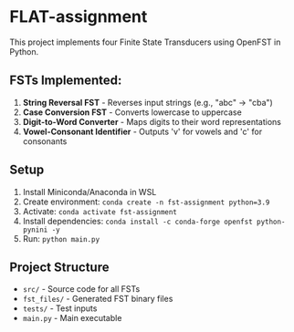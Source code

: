 # FLAT-assignment

This project implements four Finite State Transducers using OpenFST in Python.

## FSTs Implemented:

1. **String Reversal FST** - Reverses input strings (e.g., "abc" → "cba")
2. **Case Conversion FST** - Converts lowercase to uppercase
3. **Digit-to-Word Converter** - Maps digits to their word representations
4. **Vowel-Consonant Identifier** - Outputs 'v' for vowels and 'c' for consonants

## Setup

1. Install Miniconda/Anaconda in WSL
2. Create environment: `conda create -n fst-assignment python=3.9`
3. Activate: `conda activate fst-assignment`
4. Install dependencies: `conda install -c conda-forge openfst python-pynini -y`
5. Run: `python main.py`

## Project Structure
- `src/` - Source code for all FSTs
- `fst_files/` - Generated FST binary files
- `tests/` - Test inputs
- `main.py` - Main executable

